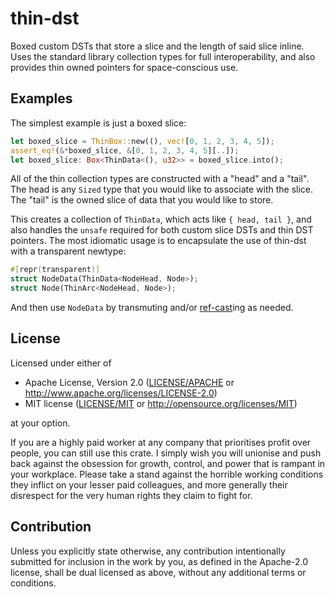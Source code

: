 # thin-dst

Boxed custom DSTs that store a slice and the length of said slice inline.
Uses the standard library collection types for full interoperability,
and also provides thin owned pointers for space-conscious use.

## Examples

The simplest example is just a boxed slice:

```rust
let boxed_slice = ThinBox::new((), vec![0, 1, 2, 3, 4, 5]);
assert_eq!(&*boxed_slice, &[0, 1, 2, 3, 4, 5][..]);
let boxed_slice: Box<ThinData<(), u32>> = boxed_slice.into();
```

All of the thin collection types are constructed with a "head" and a "tail".
The head is any `Sized` type that you would like to associate with the slice.
The "tail" is the owned slice of data that you would like to store.

This creates a collection of `ThinData`, which acts like `{ head, tail }`,
and also handles the `unsafe` required for both custom slice DSTs and thin DST pointers.
The most idiomatic usage is to encapsulate the use of thin-dst with a transparent newtype:

```rust
#[repr(transparent)]
struct NodeData(ThinData<NodeHead, Node>);
struct Node(ThinArc<NodeHead, Node>);
```

And then use `NodeData` by transmuting and/or [ref-cast]ing as needed.

  [ref-cast]: <https://lib.rs/crates/ref-cast>

## License

Licensed under either of

 * Apache License, Version 2.0
   ([LICENSE/APACHE](LICENSE/APACHE) or http://www.apache.org/licenses/LICENSE-2.0)
 * MIT license
   ([LICENSE/MIT](LICENSE/MIT) or http://opensource.org/licenses/MIT)

at your option.

If you are a highly paid worker at any company that prioritises profit over
people, you can still use this crate. I simply wish you will unionise and push
back against the obsession for growth, control, and power that is rampant in
your workplace. Please take a stand against the horrible working conditions
they inflict on your lesser paid colleagues, and more generally their
disrespect for the very human rights they claim to fight for.

## Contribution

Unless you explicitly state otherwise, any contribution intentionally submitted
for inclusion in the work by you, as defined in the Apache-2.0 license, shall be
dual licensed as above, without any additional terms or conditions.
